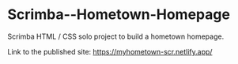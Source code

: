 # Scrimba--Hometown-Homepage
 Scrimba HTML / CSS solo project to build a hometown homepage.

Link to the published site: https://myhometown-scr.netlify.app/
